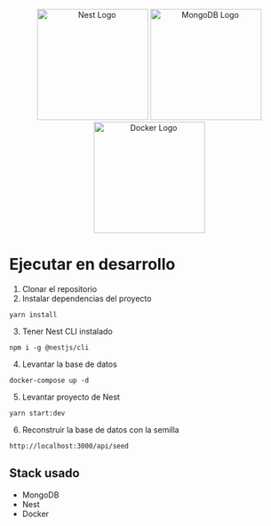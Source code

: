 <p align="center">
  <a href="http://nestjs.com/" target="blank"><img src="https://nestjs.com/img/logo-small.svg" width="200" alt="Nest Logo" /></a>
  <a href="http://mongodb.com" target="blank"><img src="https://cdn.worldvectorlogo.com/logos/mongodb-icon-1.svg" width="200" alt="MongoDB Logo" /></a>
  <a href="https://www.docker.com/" target="blank"><img src="https://www.docker.com/wp-content/uploads/2022/03/Moby-logo.png" width="200" alt="Docker Logo" /></a>
</p>

# Ejecutar en desarrollo

1. Clonar el repositorio
2. Instalar dependencias del proyecto

```
yarn install
```

3. Tener Nest CLI instalado

```
npm i -g @nestjs/cli
```

4. Levantar la base de datos

```
docker-compose up -d
```

5. Levantar proyecto de Nest

```
yarn start:dev
```

6. Reconstruir la base de datos con la semilla

```
http://localhost:3000/api/seed
```

## Stack usado

- MongoDB
- Nest
- Docker
